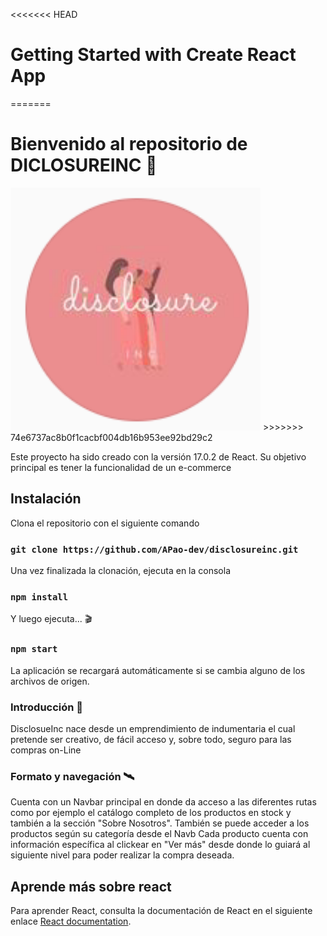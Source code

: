 <<<<<<< HEAD
# Getting Started with Create React App
=======
# Bienvenido al repositorio de DICLOSUREINC 💫

<img src="src/assets/img/disclo.png" width="400">
>>>>>>> 74e6737ac8b0f1cacbf004db16b953ee92bd29c2

Este proyecto ha sido creado con la versión 17.0.2 de React. 
Su objetivo  principal es tener la funcionalidad de un e-commerce 

## Instalación

Clona el repositorio con el siguiente comando

### `git clone https://github.com/APao-dev/disclosureinc.git`

Una vez finalizada la clonación, ejecuta en la consola

### `npm install`

Y luego ejecuta... 🎬

### `npm start`

La aplicación se recargará automáticamente si se cambia alguno de los archivos de origen.

### Introducción 📌

DisclosueInc nace desde un emprendimiento de indumentaria el cual pretende ser creativo, 
de fácil acceso y, sobre todo, seguro para las compras on-Line 

### Formato y navegación 🛰

Cuenta con un Navbar principal en donde da acceso a las diferentes rutas 
como por ejemplo el catálogo completo de los productos en stock y también a la sección "Sobre Nosotros". 
También se puede acceder a los productos según su categoría desde el Navb 
Cada producto cuenta con información específica al clickear en "Ver más" desde donde lo guiará al siguiente nivel para poder realizar la compra deseada.


## Aprende más sobre react

Para aprender React, consulta la documentación de React en el siguiente enlace [React documentation](https://reactjs.org/).

